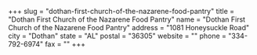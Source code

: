 +++
slug = "dothan-first-church-of-the-nazarene-food-pantry"
title = "Dothan First Church of the Nazarene Food Pantry"
name = "Dothan First Church of the Nazarene Food Pantry"
address = "1081 Honeysuckle Road"
city = "Dothan"
state = "AL"
postal = "36305"
website = ""
phone = "334-792-6974"
fax = ""
+++
